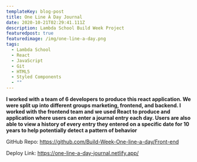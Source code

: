 ```yaml
---
templateKey: blog-post
title: One Line A Day Journal
date: 2020-10-21T02:29:41.111Z
description: Lambda School Build Week Project
featuredpost: true
featuredimage: /img/one-line-a-day.png
tags:
  - Lambda School
  - React
  - JavaScript
  - Git
  - HTML5
  - Styled Components
  - ""
---
```

**I worked with a team of 6 developers to produce this react application. We were split up into different groups marketing, frontend, and backend. I worked with the frontend team and we used React to produce and application where users can enter a journal entry each day. Users are also able to view a history of every entry they entered on a specific date for 10 years to help potentially detect a pattern of behavior**

GitHub Repo: <https://github.com/Build-Week-One-line-a-day/Front-end>

Deploy Link: <https://one-line-a-day-journal.netlify.app/>
